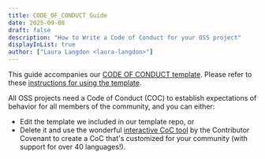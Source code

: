 ```yaml
---
title: CODE_OF_CONDUCT Guide
date: 2025-09-08
draft: false
description: "How to Write a Code of Conduct for your OSS project"
displayInList: true
author: ["Laura Langdon <laura-langdon>"]
---
```


This guide accompanies our [CODE OF CONDUCT template](https://github.com/UC-OSPO-Network/templates/blob/d8ba9301beb523c10a7195ddf0fb70a068312022/CODE_OF_CONDUCT-template.md). Please refer to these [instructions for using the template](https://github.com/UC-OSPO-Network/templates#how-to-use-the-templates).

All OSS projects need a Code of Conduct (COC) to establish expectations of behavior for all members of the community, and you can either:

- Edit the template we included in our template repo, or
- Delete it and use the wonderful [interactive CoC tool](https://www.contributor-covenant.org/adopt) by the Contributor Covenant to create a CoC that's customized for your community (with support for over 40 languages!).
